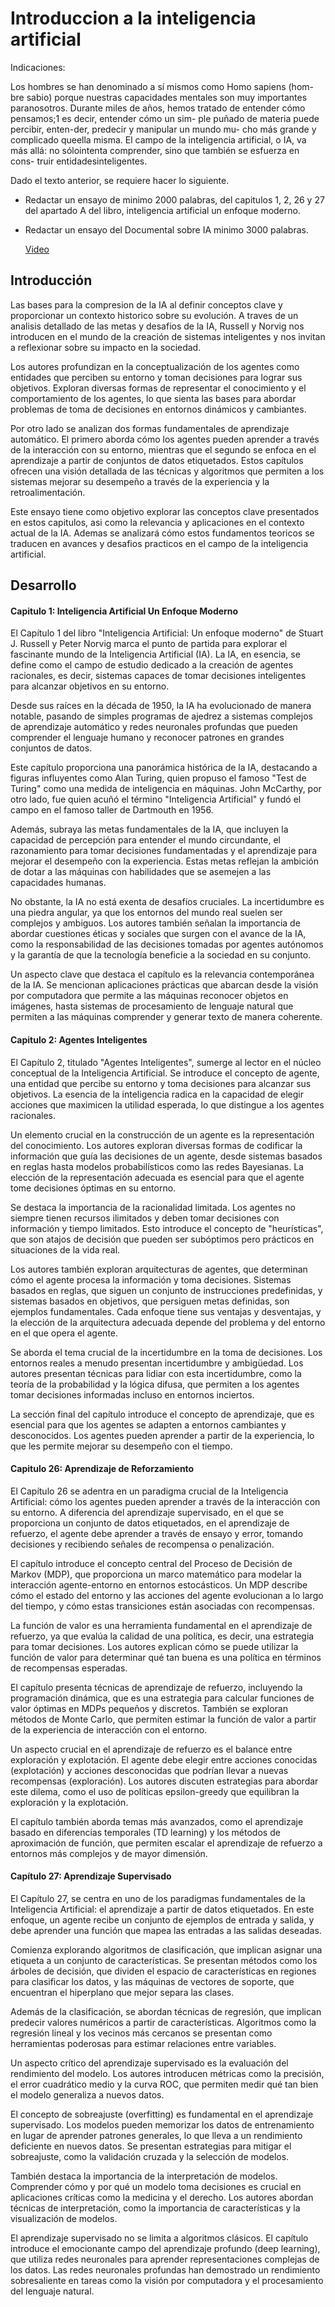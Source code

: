 # Introduccion a la inteligencia artificial 

Indicaciones: 

Los hombres se han denominado a sí mismos como Homo sapiens (hom-bre sabio) porque nuestras capacidades mentales son muy importantes paranosotros. Durante miles de años, hemos tratado de entender cómo pensamos;1
es decir, entender cómo un sim- ple puñado de materia puede percibir, enten-der, predecir y manipular un mundo mu- cho más grande y complicado queella misma. El campo de la inteligencia artificial, o IA, va más allá: no sólointenta comprender, sino que también se esfuerza en cons- truir entidadesinteligentes.

Dado el texto anterior, se requiere hacer lo siguiente.

* Redactar un ensayo de minimo 2000 palabras, del capitulos 1, 2, 26 y 27 del apartado A del libro, inteligencia artificial un enfoque moderno.

* Redactar un ensayo del Documental sobre IA minimo 3000 palabras.

    [Video](https://www.youtube.com/watch?v=5rvZBsueMoc&t=116s)


## Introducción

Las bases para la compresion de la IA al definir conceptos clave y proporcionar un contexto historico sobre su evolución. A traves de un analisis detallado de las metas y desafios de la IA, Russell y Norvig nos introducen en el mundo de la creación de sistemas inteligentes y nos invitan a reflexionar sobre su impacto en la sociedad.

Los autores profundizan en la conceptualización de los agentes como entidades que perciben su entorno y toman decisiones para lograr sus objetivos. Exploran diversas formas de representar el conocimiento y el comportamiento de los agentes, lo que sienta las bases para abordar problemas de toma de decisiones en entornos dinámicos y cambiantes.

Por otro lado se analizan dos formas fundamentales de aprendizaje automático. El primero aborda cómo los agentes pueden aprender a través de la interacción con su entorno, mientras que el segundo se enfoca en el aprendizaje a partir de conjuntos de datos etiquetados. Estos capítulos ofrecen una visión detallada de las técnicas y algoritmos que permiten a los sistemas mejorar su desempeño a través de la experiencia y la retroalimentación.

Este ensayo tiene como objetivo explorar las conceptos clave presentados en estos capitulos, asi como la relevancia y aplicaciones en el contexto actual de la IA. Ademas se analizará cómo estos fundamentos teoricos se traducen en avances y desafios practicos en el campo de la inteligencia artificial. 

## Desarrollo

#### Capitulo 1: Inteligencia Artificial Un Enfoque Moderno

El Capítulo 1 del libro "Inteligencia Artificial: Un enfoque moderno" de Stuart J. Russell y Peter Norvig marca el punto de partida para explorar el fascinante mundo de la Inteligencia Artificial (IA). La IA, en esencia, se define como el campo de estudio dedicado a la creación de agentes racionales, es decir, sistemas capaces de tomar decisiones inteligentes para alcanzar objetivos en su entorno.

Desde sus raíces en la década de 1950, la IA ha evolucionado de manera notable, pasando de simples programas de ajedrez a sistemas complejos de aprendizaje automático y redes neuronales profundas que pueden comprender el lenguaje humano y reconocer patrones en grandes conjuntos de datos.

Este capítulo proporciona una panorámica histórica de la IA, destacando a figuras influyentes como Alan Turing, quien propuso el famoso "Test de Turing" como una medida de inteligencia en máquinas. John McCarthy, por otro lado, fue quien acuñó el término "Inteligencia Artificial" y fundó el campo en el famoso taller de Dartmouth en 1956.

Además, subraya las metas fundamentales de la IA, que incluyen la capacidad de percepción para entender el mundo circundante, el razonamiento para tomar decisiones fundamentadas y el aprendizaje para mejorar el desempeño con la experiencia. Estas metas reflejan la ambición de dotar a las máquinas con habilidades que se asemejen a las capacidades humanas.

No obstante, la IA no está exenta de desafíos cruciales. La incertidumbre es una piedra angular, ya que los entornos del mundo real suelen ser complejos y ambiguos. Los autores también señalan la importancia de abordar cuestiones éticas y sociales que surgen con el avance de la IA, como la responsabilidad de las decisiones tomadas por agentes autónomos y la garantía de que la tecnología beneficie a la sociedad en su conjunto.

Un aspecto clave que destaca el capítulo es la relevancia contemporánea de la IA. Se mencionan aplicaciones prácticas que abarcan desde la visión por computadora que permite a las máquinas reconocer objetos en imágenes, hasta sistemas de procesamiento de lenguaje natural que permiten a las máquinas comprender y generar texto de manera coherente.

#### Capitulo 2: Agentes Inteligentes

El Capítulo 2, titulado "Agentes Inteligentes", sumerge al lector en el núcleo conceptual de la Inteligencia Artificial. Se introduce el concepto de agente, una entidad que percibe su entorno y toma decisiones para alcanzar sus objetivos. La esencia de la inteligencia radica en la capacidad de elegir acciones que maximicen la utilidad esperada, lo que distingue a los agentes racionales.

Un elemento crucial en la construcción de un agente es la representación del conocimiento. Los autores exploran diversas formas de codificar la información que guía las decisiones de un agente, desde sistemas basados en reglas hasta modelos probabilísticos como las redes Bayesianas. La elección de la representación adecuada es esencial para que el agente tome decisiones óptimas en su entorno.

Se destaca la importancia de la racionalidad limitada. Los agentes no siempre tienen recursos ilimitados y deben tomar decisiones con información y tiempo limitados. Esto introduce el concepto de "heurísticas", que son atajos de decisión que pueden ser subóptimos pero prácticos en situaciones de la vida real.

Los autores también exploran arquitecturas de agentes, que determinan cómo el agente procesa la información y toma decisiones. Sistemas basados en reglas, que siguen un conjunto de instrucciones predefinidas, y sistemas basados en objetivos, que persiguen metas definidas, son ejemplos fundamentales. Cada enfoque tiene sus ventajas y desventajas, y la elección de la arquitectura adecuada depende del problema y del entorno en el que opera el agente.

Se aborda el tema crucial de la incertidumbre en la toma de decisiones. Los entornos reales a menudo presentan incertidumbre y ambigüedad. Los autores presentan técnicas para lidiar con esta incertidumbre, como la teoría de la probabilidad y la lógica difusa, que permiten a los agentes tomar decisiones informadas incluso en entornos inciertos.

La sección final del capítulo introduce el concepto de aprendizaje, que es esencial para que los agentes se adapten a entornos cambiantes y desconocidos. Los agentes pueden aprender a partir de la experiencia, lo que les permite mejorar su desempeño con el tiempo.

#### Capitulo 26: Aprendizaje de Reforzamiento

El Capítulo 26 se adentra en un paradigma crucial de la Inteligencia Artificial: cómo los agentes pueden aprender a través de la interacción con su entorno. A diferencia del aprendizaje supervisado, en el que se proporciona un conjunto de datos etiquetados, en el aprendizaje de refuerzo, el agente debe aprender a través de ensayo y error, tomando decisiones y recibiendo señales de recompensa o penalización.

El capítulo introduce el concepto central del Proceso de Decisión de Markov (MDP), que proporciona un marco matemático para modelar la interacción agente-entorno en entornos estocásticos. Un MDP describe cómo el estado del entorno y las acciones del agente evolucionan a lo largo del tiempo, y cómo estas transiciones están asociadas con recompensas.

La función de valor es una herramienta fundamental en el aprendizaje de refuerzo, ya que evalúa la calidad de una política, es decir, una estrategia para tomar decisiones. Los autores explican cómo se puede utilizar la función de valor para determinar qué tan buena es una política en términos de recompensas esperadas.

El capítulo presenta técnicas de aprendizaje de refuerzo, incluyendo la programación dinámica, que es una estrategia para calcular funciones de valor óptimas en MDPs pequeños y discretos. También se exploran métodos de Monte Carlo, que permiten estimar la función de valor a partir de la experiencia de interacción con el entorno.

Un aspecto crucial en el aprendizaje de refuerzo es el balance entre exploración y explotación. El agente debe elegir entre acciones conocidas (explotación) y acciones desconocidas que podrían llevar a nuevas recompensas (exploración). Los autores discuten estrategias para abordar este dilema, como el uso de políticas epsilon-greedy que equilibran la exploración y la explotación.

El capítulo también aborda temas más avanzados, como el aprendizaje basado en diferencias temporales (TD learning) y los métodos de aproximación de función, que permiten escalar el aprendizaje de refuerzo a entornos más complejos y de mayor dimensión.

#### Capítulo 27: Aprendizaje Supervisado

El Capítulo 27, se centra en uno de los paradigmas fundamentales de la Inteligencia Artificial: el aprendizaje a partir de datos etiquetados. En este enfoque, un agente recibe un conjunto de ejemplos de entrada y salida, y debe aprender una función que mapea las entradas a las salidas deseadas.

Comienza explorando algoritmos de clasificación, que implican asignar una etiqueta a un conjunto de características. Se presentan métodos como los árboles de decisión, que dividen el espacio de características en regiones para clasificar los datos, y las máquinas de vectores de soporte, que encuentran el hiperplano que mejor separa las clases.

Además de la clasificación, se abordan técnicas de regresión, que implican predecir valores numéricos a partir de características. Algoritmos como la regresión lineal y los vecinos más cercanos se presentan como herramientas poderosas para estimar relaciones entre variables.

Un aspecto crítico del aprendizaje supervisado es la evaluación del rendimiento del modelo. Los autores introducen métricas como la precisión, el error cuadrático medio y la curva ROC, que permiten medir qué tan bien el modelo generaliza a nuevos datos.

El concepto de sobreajuste (overfitting) es fundamental en el aprendizaje supervisado. Los modelos pueden memorizar los datos de entrenamiento en lugar de aprender patrones generales, lo que lleva a un rendimiento deficiente en nuevos datos. Se presentan estrategias para mitigar el sobreajuste, como la validación cruzada y la selección de modelos.

También destaca la importancia de la interpretación de modelos. Comprender cómo y por qué un modelo toma decisiones es crucial en aplicaciones críticas como la medicina y el derecho. Los autores abordan técnicas de interpretación, como la importancia de características y la visualización de modelos.

El aprendizaje supervisado no se limita a algoritmos clásicos. El capítulo introduce el emocionante campo del aprendizaje profundo (deep learning), que utiliza redes neuronales para aprender representaciones complejas de los datos. Las redes neuronales profundas han demostrado un rendimiento sobresaliente en tareas como la visión por computadora y el procesamiento del lenguaje natural.

